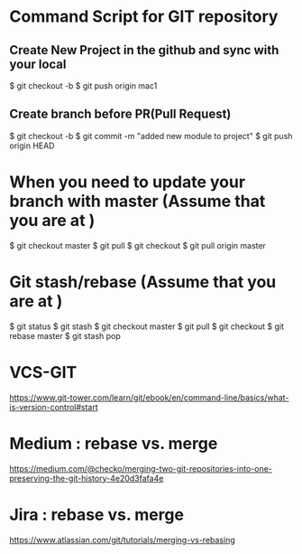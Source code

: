 # Command Script for GIT repository

## Create New Project in the github and sync with your local
$ git checkout -b <mac1>
$ git push origin mac1


## Create branch before PR(Pull Request)
$ git checkout -b <your-branch>
$ git commit -m "added new module to project"
$ git push origin HEAD

# When you need to update your branch with master (Assume that you are at <your-branch>)
$ git checkout master
$ git pull
$ git checkout <your-branch>
$ git pull origin master

# Git stash/rebase (Assume that you are at <your-branch>)
$ git status
$ git stash
$ git checkout master
$ git pull
$ git checkout <your-branch>
$ git rebase master
$ git stash pop

# VCS-GIT
https://www.git-tower.com/learn/git/ebook/en/command-line/basics/what-is-version-control#start

# Medium : rebase vs. merge
https://medium.com/@checko/merging-two-git-repositories-into-one-preserving-the-git-history-4e20d3fafa4e

# Jira : rebase vs. merge
https://www.atlassian.com/git/tutorials/merging-vs-rebasing
